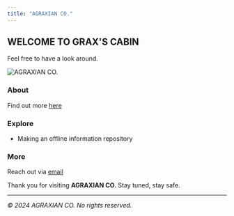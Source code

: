 ```yaml
---
title: "AGRAXIAN CO."
---
```


## WELCOME TO GRAX'S CABIN

Feel free to have a look around.

![AGRAXIAN CO.](pic.jpg)

### About

Find out more [here](about)

### Explore

 - Making an offline information repository

### More

Reach out via [email](mailto:agraxian@pm.me)

Thank you for visiting **AGRAXIAN CO.** Stay tuned, stay safe.

---

*© 2024 AGRAXIAN CO. No rights reserved.*




